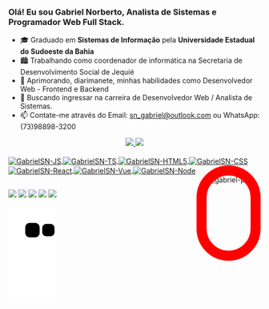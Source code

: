 ### Olá! Eu sou Gabriel Norberto, Analista de Sistemas e Programador Web Full Stack.
 
- 🎓 Graduado em **Sistemas de Informação** pela **Universidade Estadual do Sudoeste da Bahia**
- 🏙️ Trabalhando como coordenador de informática na Secretaria de Desenvolvimento Social de Jequié
- 🌱 Aprimorando, diarimanete, minhas habilidades como Desenvolvedor Web - Frontend e Backend
- 🔭 Buscando ingressar na carreira de Desenvolvedor Web / Analista de Sistemas. 
- 📫 Contate-me através do Email: sn_gabriel@outlook.com ou WhatsApp: (73)98898-3200

<div align="center">
  <a href="https://github.com/gsnorberto">
  <img height="180em" src="https://github-readme-stats.vercel.app/api?username=gsnorberto&show_icons=true&theme=dracula&include_all_commits=true&count_private=true"/>
  <img height="180em" src="https://github-readme-stats.vercel.app/api/top-langs/?username=gsnorberto&layout=compact&langs_count=7&theme=dracula"/>
</div>
  
  <!--ÍCONES-->
<div style="display: inline_block"><br>
  <img align="center" alt="GabrielSN-JS" height="30" width="40" src="https://cdn.jsdelivr.net/gh/devicons/devicon/icons/javascript/javascript-original.svg" />
  <img align="center" alt="GabrielSN-TS" height="30" width="40" src="https://cdn.jsdelivr.net/gh/devicons/devicon/icons/typescript/typescript-plain.svg" />
  <img align="center" alt="GabrielSN-HTML5" height="30" width="40" src="https://cdn.jsdelivr.net/gh/devicons/devicon/icons/html5/html5-plain-wordmark.svg" />
  <img align="center" alt="GabrielSN-CSS" height="30" width="40" src="https://cdn.jsdelivr.net/gh/devicons/devicon/icons/css3/css3-original.svg" />
<!--   <img align="center" alt="GabrielSN-Angular" height="30" width="40" src="https://cdn.jsdelivr.net/gh/devicons/devicon/icons/angularjs/angularjs-original.svg" /> -->
  <img align="center" alt="GabrielSN-React" height="30" width="40" src="https://cdn.jsdelivr.net/gh/devicons/devicon/icons/react/react-original-wordmark.svg" />
  <img align="center" alt="GabrielSN-Vue" height="30" width="40" src="https://cdn.jsdelivr.net/gh/devicons/devicon/icons/vuejs/vuejs-original-wordmark.svg" />
  <img align="center" alt="GabrielSN-Node" height="30" width="40" src="https://cdn.jsdelivr.net/gh/devicons/devicon/icons/nodejs/nodejs-plain-wordmark.svg" />
  <img align="right" alt="gabriel-pic" height="150" style="border-radius:100px; border: solid 20px red;" src="https://i.ibb.co/YDJ4w0g/gabriel-circ.png">
</div>
  
  ##
  
  <!-- REDES SOCIAIS -->
<div> 
  <a href="https://www.instagram.com/snorberto.gabriel" target="_blank"><img src="https://img.shields.io/badge/-Instagram-%23E4405F?style=for-the-badge&logo=instagram&logoColor=white" target="_blank"></a>
 <a href="https://discord.gg/S6nBFGUrJT" target="_blank"><img src="https://img.shields.io/badge/Discord-7289DA?style=for-the-badge&logo=discord&logoColor=white" target="_blank"></a> 
  <a href = "mailto:sn_gabriel@outlook.com"><img src="https://img.shields.io/badge/Microsoft_Outlook-0078D4?style=for-the-badge&logo=microsoft-outlook&logoColor=white" target="_blank"></a>
  <a href="https://www.linkedin.com/in/gabriel-norberto" target="_blank"><img src="https://img.shields.io/badge/-LinkedIn-%230077B5?style=for-the-badge&logo=linkedin&logoColor=white" target="_blank"></a>
  <a href="https://wa.me/5573988983200" target="_blank"><img src="https://img.shields.io/badge/WhatsApp-25D366?style=for-the-badge&logo=whatsapp&logoColor=white" target="_blank"></a>
 
  ![Snake animation](https://github.com/gsnorberto/gsnorberto/blob/output/github-contribution-grid-snake.svg)
</div>


